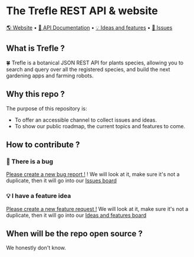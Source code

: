 
# The Trefle REST API & website

[🌎 Website](https://trefle.io)  •  [📖 API Documentation](https://trefle.io/reference)  •  [💡 Ideas and features](https://github.com/orgs/treflehq/projects/3)  •  [🐛 Issues](https://github.com/orgs/treflehq/projects/2)

## What is Trefle ?

🍀 Trefle is a botanical JSON REST API for plants species, allowing you to search and query over all the registered species, and build the next gardening apps and farming robots.

## Why this repo ?

The purpose of this repository is:
- To offer an accessible channel to collect issues and ideas.
- To show our public roadmap, the current topics and features to come.

## How to contribute ?

### 🚨 There is a bug

[Please create a new bug report !](https://github.com/treflehq/trefle-api/issues/new?assignees=&labels=&template=bug_report.md&title=) ! We will look at it, make sure it's not a duplicate, then it will go into our [Issues board](https://github.com/orgs/treflehq/projects/2)

### 💡 I have a feature idea

[Please create a new feature request !](https://github.com/treflehq/trefle-api/issues/new?assignees=&labels=&template=feature_request.md&title=) We will look at it, make sure it's not a duplicate, then it will go into our [Ideas and features board](https://github.com/orgs/treflehq/projects/3)

## When will be the repo open source ?

We honestly don't know.
